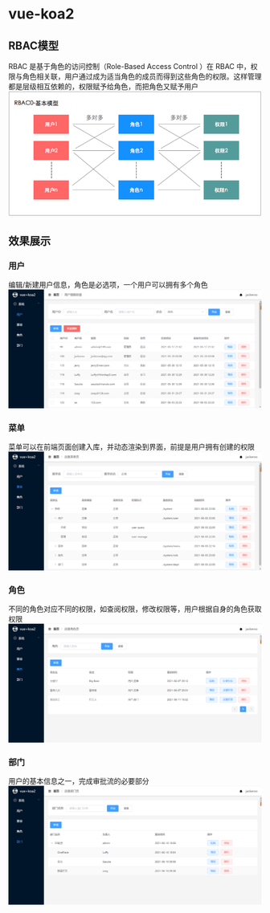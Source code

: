 # vue-koa2
## RBAC模型
  RBAC  是基于角色的访问控制（Role-Based Access Control ）在 RBAC 中，权限与角色相关联，用户通过成为适当角色的成员而得到这些角色的权限。这样管理都是层级相互依赖的，权限赋予给角色，而把角色又赋予用户
![image](https://github.com/Jackeroo-jianan/vue-koa2/blob/master/imgs/aF62T8Yu9fZ7APgdK2Zf.png)
## 效果展示
### 用户
编辑/新建用户信息，角色是必选项，一个用户可以拥有多个角色
![image](https://github.com/Jackeroo-jianan/vue-koa2/blob/master/imgs/user.png)
### 菜单 
菜单可以在前端页面创建入库，并动态渲染到界面，前提是用户拥有创建的权限
![image](https://github.com/Jackeroo-jianan/vue-koa2/blob/master/imgs/menu.png)
### 角色
不同的角色对应不同的权限，如查阅权限，修改权限等，用户根据自身的角色获取权限
![image](https://github.com/Jackeroo-jianan/vue-koa2/blob/master/imgs/role.png)
### 部门
用户的基本信息之一，完成审批流的必要部分
![image](https://github.com/Jackeroo-jianan/vue-koa2/blob/master/imgs/dept.png)
